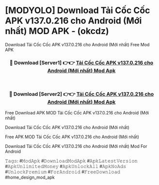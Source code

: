 # [MODYOLO] Download Tải Cốc Cốc APK v137.0.216 cho Android (Mới nhất) MOD APK - (okcdz)
Download Tải Cốc Cốc APK v137.0.216 cho Android (Mới nhất) Free Mod APK

<div align="center">
<h3>🔴 Download [Server1] 👉👉 <a href="https://apk-comot.site?title=Tải_Cốc_Cốc_APK_v137.0.216_cho_Android_(Mới_nhất)">Tải Cốc Cốc APK v137.0.216 cho Android (Mới nhất) Mod Apk</a></h3><br>

<h3>🔴 Download [Server2] 👉👉 <a href="https://apk-comot.site?title=Tải_Cốc_Cốc_APK_v137.0.216_cho_Android_(Mới_nhất)">Tải Cốc Cốc APK v137.0.216 cho Android (Mới nhất) Mod Apk</a></h3>
</div>


Free Download APK MOD Tải Cốc Cốc APK v137.0.216 cho Android (Mới nhất)

Download Tải Cốc Cốc APK v137.0.216 cho Android (Mới nhất) 

Free APK MOD Tải Cốc Cốc APK v137.0.216 cho Android (Mới nhất) 

Download Tải Cốc Cốc APK v137.0.216 cho Android (Mới nhất) Mod For Android

𝚃𝚊𝚐𝚜: #𝙼𝚘𝚍𝙰𝚙𝚔 #𝙳𝚘𝚠𝚗𝚕𝚘𝚊𝚍𝙼𝚘𝚍𝙰𝚙𝚔 #𝙰𝚙𝚔𝙻𝚊𝚝𝚎𝚜𝚝𝚅𝚎𝚛𝚜𝚒𝚘𝚗 #𝙰𝚙𝚔𝚄𝚗𝚕𝚒𝚖𝚒𝚝𝚎𝚍𝙼𝚘𝚗𝚎𝚢 #𝙰𝚙𝚔𝚄𝚗𝚕𝚘𝚌𝚔𝙰𝚕𝚕 #𝙰𝚙𝚔𝙽𝚘𝙰𝚍𝚜 #𝚄𝚗𝚕𝚘𝚌𝚔𝙿𝚛𝚎𝚖𝚒𝚞𝚖 #𝙵𝚘𝚛𝙰𝚗𝚍𝚛𝚘𝚒𝚍 #𝙵𝚛𝚎𝚎𝙳𝚘𝚠𝚗𝚕𝚘𝚊𝚍 #home_design_mod_apk